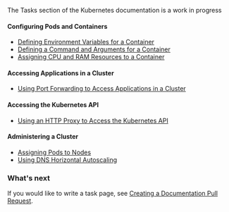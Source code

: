 ---
---

The Tasks section of the Kubernetes documentation is a work in progress

#### Configuring Pods and Containers

* [Defining Environment Variables for a Container](/docs/tasks/configure-pod-container/define-environment-variable-container/)
* [Defining a Command and Arguments for a Container](/docs/tasks/configure-pod-container/define-command-argument-container/)
* [Assigning CPU and RAM Resources to a Container](/docs/tasks/configure-pod-container/assign-cpu-ram-container/)

#### Accessing Applications in a Cluster

* [Using Port Forwarding to Access Applications in a Cluster](/docs/tasks/access-application-cluster/port-forward-access-application-cluster/)

#### Accessing the Kubernetes API

* [Using an HTTP Proxy to Access the Kubernetes API](/docs/tasks/access-kubernetes-api/http-proxy-access-api)

#### Administering a Cluster

* [Assigning Pods to Nodes](/docs/tasks/administer-cluster/assign-pods-nodes/)
* [Using DNS Horizontal Autoscaling](/docs/tasks/administer-cluster/dns-horizontal-autoscaling/)

### What's next

If you would like to write a task page, see
[Creating a Documentation Pull Request](/docs/create-pull-request/).
